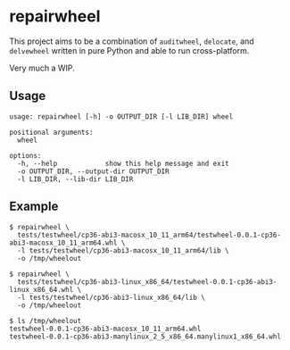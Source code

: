 # repairwheel

This project aims to be a combination of `auditwheel`, `delocate`, and `delvewheel` written in pure Python and able to run cross-platform.

Very much a WIP.


## Usage
```
usage: repairwheel [-h] -o OUTPUT_DIR [-l LIB_DIR] wheel

positional arguments:
  wheel

options:
  -h, --help            show this help message and exit
  -o OUTPUT_DIR, --output-dir OUTPUT_DIR
  -l LIB_DIR, --lib-dir LIB_DIR
```

## Example
```shell
$ repairwheel \
  tests/testwheel/cp36-abi3-macosx_10_11_arm64/testwheel-0.0.1-cp36-abi3-macosx_10_11_arm64.whl \
  -l tests/testwheel/cp36-abi3-macosx_10_11_arm64/lib \
  -o /tmp/wheelout

$ repairwheel \
  tests/testwheel/cp36-abi3-linux_x86_64/testwheel-0.0.1-cp36-abi3-linux_x86_64.whl \
  -l tests/testwheel/cp36-abi3-linux_x86_64/lib \
  -o /tmp/wheelout

$ ls /tmp/wheelout
testwheel-0.0.1-cp36-abi3-macosx_10_11_arm64.whl
testwheel-0.0.1-cp36-abi3-manylinux_2_5_x86_64.manylinux1_x86_64.whl
```
